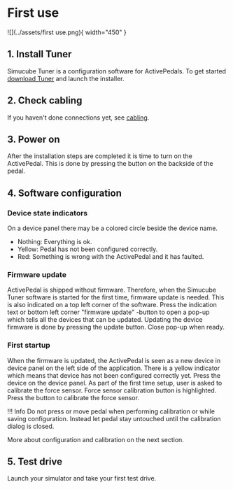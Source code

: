 # First use

![](../assets/first use.png){ width="450" }

## 1. Install Tuner

Simucube Tuner is a configuration software for ActivePedals. To get started [download Tuner](../../Tuner/index.md) and launch the installer.

## 2. Check cabling

If you haven't done connections yet, see [cabling](../Cabling.md).

## 3. Power on

After the installation steps are completed it is time to turn on the ActivePedal. This is done by pressing the button on the backside of the pedal.

## 4. Software configuration

### Device state indicators

On a device panel there may be a colored circle beside the device name. 

- Nothing: Everything is ok.
- Yellow: Pedal has not been configured correctly.
- Red: Something is wrong with the ActivePedal and it has faulted.

### Firmware update

ActivePedal is shipped without firmware. Therefore, when the Simucube Tuner software is started for the first time, firmware update is needed. This is also indicated on a top left corner of the software. Press the indication text or bottom left corner "firmware update" -button to open a pop-up which tells all the devices that can be updated. Updating the device firmware is done by pressing the update button. Close pop-up when ready.

### First startup

When the firmware is updated, the ActivePedal is seen as a new device in device panel on the left side of the application. There is a yellow indicator which means that device has not been configured correctly yet. Press the device on the device panel.
As part of the first time setup, user is asked to calibrate the force sensor. Force sensor calibration button is highlighted. Press the button to calibrate the force sensor.

!!! Info
    Do not press or move pedal when performing calibration or while saving configuration. Instead let pedal stay untouched until the calibration dialog is closed.

More about configuration and calibration on the next section.

## 5. Test drive

Launch your simulator and take your first test drive.